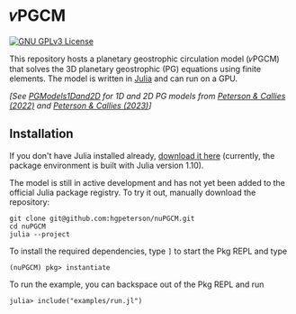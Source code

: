 # 𝜈PGCM

[![GNU GPLv3 License](https://img.shields.io/badge/License-GNU%20GPL-blue)](https://www.gnu.org/licenses/gpl-3.0.en.html)

This repository hosts a planetary geostrophic circulation model (𝜈PGCM) that solves the 3D planetary geostrophic (PG) equations using finite elements.
The model is written in [Julia](https://julialang.org/) and can run on a GPU.

*[See [PGModels1Dand2D](https://github.com/hgpeterson/PGModels1Dand2D) for 1D and 2D PG models from [Peterson & Callies (2022)](https://doi.org/10.1175/JPO-D-21-0173.1) and [Peterson & Callies (2023)](https://doi.org/10.1175/JPO-D-22-0082.1)]*

## Installation

If you don't have Julia installed already, [download it here](https://julialang.org/downloads/) (currently, the package environment is built with Julia version 1.10).

The model is still in active development and has not yet been added to the official Julia package registry.
To try it out, manually download the repository:
```
git clone git@github.com:hgpeterson/nuPGCM.git
cd nuPGCM
julia --project
```
To install the required dependencies, type `]` to start the Pkg REPL and type
```
(nuPGCM) pkg> instantiate
```
To run the example, you can backspace out of the Pkg REPL and run 
```
julia> include("examples/run.jl")
```
